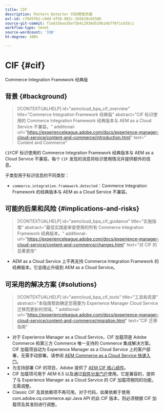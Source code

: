 ```yaml
---
title: CIF
description: Pattern Detector 代码帮助页面
exl-id: cf9d5f62-c9dd-4f56-982c-1b5b19c81506
source-git-commit: f1e833bea35ef3b412936d529b14bff6f1cb35c1
workflow-type: tm+mt
source-wordcount: '338'
ht-degree: 100%

---
```


# CIF {#cif}

Commerce Integration Framework 经典版

## 背景 {#background}

>[!CONTEXTUALHELP]
>id="aemcloud_bpa_cif_overview"
>title="Commerce Integration Framework 经典版"
>abstract="CIF 标识使用的 Commerce Integration Framework 经典版本与 AEM as a Cloud Service 不兼容。"
>additional-url="https://experienceleague.adobe.com/docs/experience-manager-cloud-service/content-and-commerce/introduction.html" text=" Content and Commerce"

`CIF`CIF 标识使用的 Commerce Integration Framework 经典版本与 AEM as a Cloud Service 不兼容。每个 `CIF` 发现的消息将标识使用情况并提供额外的信息。

子类型用于标识信息的不同类型：

* `commerce.integration.framework.detected`：Commerce Integration Framework 的经典版本与 AEM as a Cloud Service 不兼容。


## 可能的后果和风险 {#implications-and-risks}

>[!CONTEXTUALHELP]
>id="aemcloud_bpa_cif_guidance"
>title="实施指南"
>abstract="最佳实践是审查使用的所有 Commerce Integration Framework 经典版本。"
>additional-url="https://experienceleague.adobe.com/docs/experience-manager-cloud-service/content-and-commerce/changes.html" text="对 CIF 的显著更改"

* AEM as a Cloud Service 上不再支持 Commerce Integration Framework 的经典版本。它会阻止升级到 AEM as a Cloud Service。

## 可采用的解决方案 {#solutions}

>[!CONTEXTUALHELP]
>id="aemcloud_bpa_cif_tools"
>title="工具和资源"
>abstract="本指南帮助确定您需要为 Experience Manager Cloud Service 迁移而更新的领域。"
>additional-url="https://experienceleague.adobe.com/docs/experience-manager-cloud-service/content-and-commerce/migration.html" text="CIF 迁移指南"

* 对于 Experience Manager as a Cloud Service，CIF 加载项是 Adobe Commerce 和第三方 Commerce 唯一支持的 Commerce 集成解决方案。CIF 加载项自动为 Experience Manager as a Cloud Service 上的客户部署，无需手动部署。请参阅 [AEM Commerce as a Cloud Service 快速入门](https://experienceleague.adobe.com/docs/experience-manager-cloud-service/content-and-commerce/storefront/getting-started.html)。
* 为支持部署 CIF 的项目，Adobe 提供了 [AEM CIF 核心组件](https://github.com/adobe/aem-core-cif-components)。
* CIF 加载项可用于 AEM 6.5 以及通过[软件分发门户](https://experience.adobe.com/#/downloads/content/software-distribution/en/aem.html)使用。它是兼容的，提供了与 Experience Manager as a Cloud Service 的 CIF 加载项相同的功能，无需调整。
* Classic CIF 及其依赖项不再可用。对于代码，如果依赖于使用 com.adobe.cq.commerce.api Java API 的此 CIF 版本，则必须根据 CIF 加载项及其准则进行调整。
